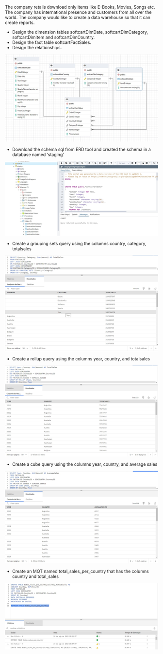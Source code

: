 The company retails download only items like E-Books, Movies, Songs etc. The company has international presence and customers from all over the world. The company would like to create a data warehouse so that it can create reports. 


- Design the dimension tables softcartDimDate, softcartDimCategory, softcartDimItem and softcartDimCountry.
- Design the fact table softcartFactSales.
- Design the relationships.
  
  

![](https://github.com/antfneves/PortfolioProjects/blob/main/Capstone%20Project/DesignandReports/softcartRelationships.jpg?raw=true) 


- Download the schema sql from ERD tool and created the schema in a database named ‘staging’
  

![](https://github.com/antfneves/PortfolioProjects/blob/main/Capstone%20Project/DesignandReports/createschema.jpg?raw=true)





- Create a grouping sets query using the columns country, category, totalsales
  

![](https://github.com/antfneves/PortfolioProjects/blob/main/Capstone%20Project/DesignandReports/19groupingsets.jpg?raw=true)

- Create a rollup query using the columns year, country, and totalsales
  

![](https://github.com/antfneves/PortfolioProjects/blob/main/Capstone%20Project/DesignandReports/20rollup.jpg?raw=true)

- Create a cube query using the columns year, country, and average sales
  

![](https://github.com/antfneves/PortfolioProjects/blob/main/Capstone%20Project/DesignandReports/21cube.jpg?raw=true)

- Create an MQT named total_sales_per_country that has the columns country and total_sales
  

![](https://github.com/antfneves/PortfolioProjects/blob/main/Capstone%20Project/DesignandReports/22mqt.jpg?raw=true)

